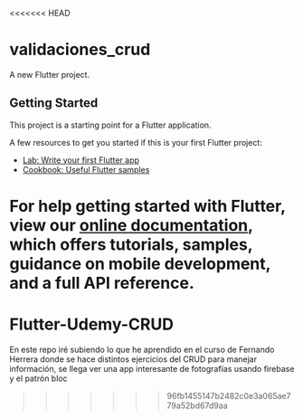 <<<<<<< HEAD
# validaciones_crud

A new Flutter project.

## Getting Started

This project is a starting point for a Flutter application.

A few resources to get you started if this is your first Flutter project:

- [Lab: Write your first Flutter app](https://flutter.dev/docs/get-started/codelab)
- [Cookbook: Useful Flutter samples](https://flutter.dev/docs/cookbook)

For help getting started with Flutter, view our
[online documentation](https://flutter.dev/docs), which offers tutorials,
samples, guidance on mobile development, and a full API reference.
=======
# Flutter-Udemy-CRUD
En este repo iré subiendo lo que he aprendido en el curso de Fernando Herrera donde se hace distintos ejercicios del CRUD para manejar información, se llega ver una app interesante de fotografías usando firebase y el patrón bloc
>>>>>>> 96fb1455147b2482c0e3a065ae779a52bd67d9aa
